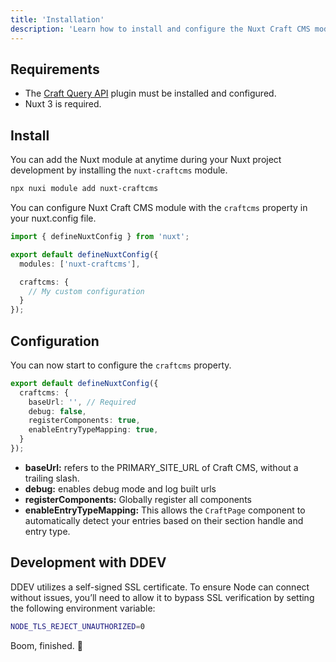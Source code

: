 ```yaml
---
title: 'Installation'
description: 'Learn how to install and configure the Nuxt Craft CMS module.'
---
```


## Requirements

- The [Craft Query API](/libraries/craft-query-api) plugin must be installed and configured.
- Nuxt 3 is required.

## Install

You can add the Nuxt module at anytime during your Nuxt project development by installing the `nuxt-craftcms` module.

```bash
npx nuxi module add nuxt-craftcms
```

You can configure Nuxt Craft CMS module with the `craftcms` property in your nuxt.config file.

```ts [nuxt.config.ts]
import { defineNuxtConfig } from 'nuxt';

export default defineNuxtConfig({
  modules: ['nuxt-craftcms'],

  craftcms: {
    // My custom configuration
  }
});
```

## Configuration

You can now start to configure the `craftcms` property.
```ts [nuxt.config.ts]
export default defineNuxtConfig({
  craftcms: {
    baseUrl: '', // Required
    debug: false,
    registerComponents: true,
    enableEntryTypeMapping: true,
  }
});
```

- **baseUrl:** refers to the PRIMARY_SITE_URL of Craft CMS, without a trailing slash.
- **debug:** enables debug mode and log built urls
- **registerComponents:** Globally register all components
- **enableEntryTypeMapping:** This allows the `CraftPage` component to automatically detect your entries based on their section handle and entry type.

## Development with DDEV

DDEV utilizes a self-signed SSL certificate. To ensure Node can connect without issues, you’ll need to allow it to bypass SSL 
verification by setting the following environment variable:

```bash [.env]
NODE_TLS_REJECT_UNAUTHORIZED=0 
```

Boom, finished. 🚀